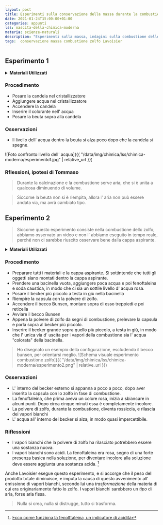 ```yaml
---
layout: post
title: Esperimenti sulla conservazione della massa durante la combustione
date: 2021-01-24T15:00:00+01:00
categories: appunti
lss: nascita-della-chimica-moderna
materia: scienze-naturali
description: "Esperimenti sulla massa, indagini sulla combustione dello zolfo per capire i ragionamenti di Lavoisier, espressioni della legge sulla conservazione della massa."
tags:  conservazione massa combustione zolfo Lavoisier
---
```


## Esperimento 1

<details>
  <summary><b>Materiali Utilizzati</b></summary>

  • Candela<br>
  • Accendino<br>
  • Beuta ( va bene anche un becker )<br>
  • Cristallizzatore ( va bene qualsiasi vaschetta in cui inserire il becker capovolto )<br>
  • Acqua<br>
  • Colorante alimentare<br>

</details>

### Procedimento 

- Posare la candela nel cristallizzatore
- Aggiungere acqua nel cristallizzatore
- Accendere la candela
- Inserire il colorante nell' acqua
- Posare la beuta sopra alla candela

### Osservazioni

- Il livello dell' acqua dentro la beuta si alza poco dopo che la candela si spegne.

![Foto confronto livello dell' acqua]({{ "/data/img/chimica/lss/chimica-moderna/esperimento1.jpg" | relative_url }})

### Rflessioni, ipotesi di Tommaso

> Durante la calcinazione e la combustione serve aria, che si è unita a qualcosa diminuendo di volume. 

> Siccome la beuta non si è riempita, allora l' aria non può essere andata via, ma avrà cambiato tipo.

## Esperimento 2

> Siccome questo esperimento consiste nella combustione dello zolfo, abbiamo osservato un video e non l' abbiamo eseguito in tempo reale, perché non ci sarebbe riuscito osservare bene dalla cappa aspirante. 

<details>
  <summary><b>Materiali Utilizzati</b></summary>

  • Capsula<br>
  • Polvere di zolfo<br>
  • Acqua<br>
  • 2 Becker, di diverse dimensioni<br>
  • Fenoftaleina<br>
  • Soda caustica<br>
  • Becco Bunsen<br>
  • Reticella<br>
  • Treppiedi<br>
  • Pinza di metallo<br>
  • Cappa aspirante<br>
  • Bacinella<br>

</details>

### Procedimento 

- Preparare tutti i materiali e la cappa aspirante. Si sottintende che tutti gli oggetti siano montati dentro la cappa aspirante. 
- Prendere una bacinella vuota, aggiungere poca acqua e poi fenoftaleina e soda caustica, in modo che ci sia un sottile livello d' acqua rosa.
- Posare il becker più piccolo a testa in giù nella bacinella
- Riempire la capsula con la polvere di zolfo.
- Accendere il becco Bunsen, montare sopra di esso treppiedi e poi reticella
- Avviare il becco Bunsen
- Appena la polvere di zolfo da segni di combustione, prelevare la capsula e porla sopra al becker più piccolo.
- Inserire il becker grande sopra quello più piccolo, a testa in giù, in modo che l' unica via d' uscita per i vapori della combustione sia l' acqua "colorata" della bacinella.

> Ho disegnato un esempio della configurazione, escludendo il becco bunsen, per orientarsi meglio.
![Schema visuale esperimento combustione zolfo]({{ "/data/img/chimica/lss/chimica-moderna/esperimento2.png" | relative_url }})

### Osservazioni

- L' interno del becker esterno si appanna a poco a poco, dopo aver inserito la capsula con lo zolfo in fase di combustione. 
- La fenoftaleina, che prima aveva un colore rosa, inizia a sbiancare in alcuni punti. Dopo circa cinque minuti essa è completamente incolore.
- La polvere di zolfo, durante la combustione, diventa rossiccia, e rilascia dei vapori bianchi
- L' acqua all' interno del becker si alza, in modo quasi impercettibile.

### Riflessioni

- I vapori bianchi che la polvere di zolfo ha rilasciato potrebbero essere una sostanza nuova.
- I vapori bianchi sono acidi. La fenoftaleina era rosa, segno di una forte presenza basica nella soluzione, per diventare incolore alla soluzione deve essere aggiunta una sostanza acida. [^1]

Anche Lavoisier esegue questo esperimento, e si accorge che il peso del prodotto totale diminuisce, e imputa la causa di questo avvenimento all' emissione di vapori bianchi, secondo lui una _trasformazione_ della materia di cui era originariamente fatto lo zolfo. I vapori bianchi sarebbero un _tipo_ di aria, forse aria fissa.


> Nulla si crea, nulla si distrugge, tutto si trasforma.

[^1]: [Ecco come funziona la fenolftaleina, un indicatore di acidità](https://bortox.github.io/Compiti-scolastici/appunti/2020/10/24/fenoftaleina-e-cartina-di-tornasole.html)
